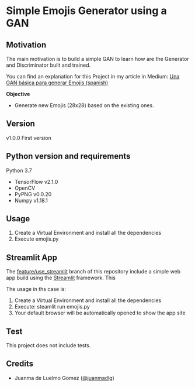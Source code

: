 # Simple Emojis Generator using a GAN

## Motivation
The main motivation is to build a simple GAN to learn how are the Generator and Discriminator built and trained.

You can find an explanation for this Project in my article in Medium: [Una GAN básica para generar Emojis (spanish)](#)

**Objective**
+ Generate new Emojis (28x28) based on the existing ones.

## Version

v1.0.0 First version

## Python version and requirements

Python 3.7

- TensorFlow v2.1.0
- OpenCV
- PyPNG v0.0.20
- Numpy v1.18.1

## Usage

1. Create a Virtual Environment and install all the dependencies
2. Execute emojis.py

## Streamlit App
The [feature/use_streamlit](https://github.com/juanmadlg/Simple_Emojis_Generator/tree/feature/use_streamlit) branch of this repository include a simple
web app build using the [Streamlit](https://www.streamlit.io/) framework. This 

The usage in ths case is:

1. Create a Virtual Environment and install all the dependencies
2. Execute: steamlit run emojis.py 
3. Your default browser will be automatically opened to show the app site

## Test
This project does not include tests.

## Credits
- Juanma de Luelmo Gomez ([@juanmadlg](http://twitter.com/juanmadlg))
